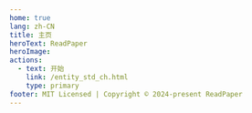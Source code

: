 ```yaml
---
home: true
lang: zh-CN
title: 主页
heroText: ReadPaper
heroImage: 
actions:
  - text: 开始
    link: /entity_std_ch.html
    type: primary
footer: MIT Licensed | Copyright © 2024-present ReadPaper
---
```

